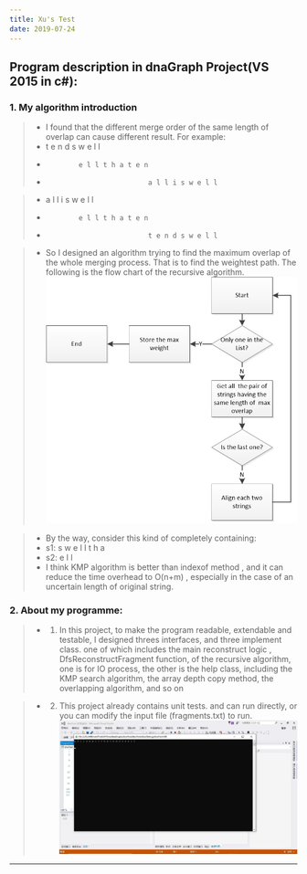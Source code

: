```yaml
---
title: Xu's Test
date: 2019-07-24
---
```


## Program description in dnaGraph Project(VS 2015 in c#):
### 1. My algorithm introduction
>* I found that the different  merge order of the same length of overlap can cause different result. For example:
>* t e n d s w e l l
>*             e l l t h a t e n
>*                              a l l i s w e l l

>* a l l i s w e l l
>*             e l l t h a t e n
>*                              t e n d s w e l l

>* So I designed an algorithm trying to find the maximum overlap of the whole merging process. That is to find the weightest path. The following is the flow chart of the recursive algorithm.
![image](https://github.com/microxu/DNAmatchdemo/blob/master/images/flowdata.jpg)

>* By the way, consider this kind of completely containing:
>* s1:    s   w e l l   t  h  a
>* s2:    e l l
>* I think KMP algorithm is better than indexof method ,  and it can reduce the time overhead to O(n+m) , especially in the case of an uncertain length of  original string.

### 2. About my programme: 
>* 1.  In this project, to make the program readable, extendable and testable, I designed threes interfaces, and three implement class. one of which includes the main reconstruct logic , DfsReconstructFragment function, of the recursive algorithm, one is for IO process, the other is the help class, including the KMP search algorithm, the array depth copy method, the overlapping algorithm, and so on

>* 2.  This project already contains unit tests. and can run directly, or you can modify the input file (fragments.txt) to run. 
![image](https://github.com/microxu/DNAmatchdemo/blob/master/images/result.jpg)

----------

